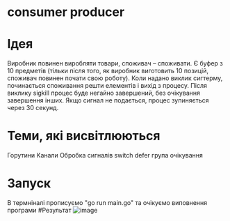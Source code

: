 # consumer producer
 
# Ідея
Виробник повинен виробляти товари, споживач – споживати. Є буфер з 10 предметів (тільки після того, як виробник виготовить 10 позицій, споживач повинен почати свою роботу). Коли надано виклик сигтерму, починається споживання решти елементів і вихід з процесу. Після виклику sigkill процес буде негайно завершений, без очікування завершення інших. Якщо сигнал не подається, процес зупиняється через 30 секунд.

# Теми, які висвітлюються
Горутини
Канали
Обробка сигналів
switch
defer
група очікування
# Запуск
В термніналі прописуємо "go run main.go" та очікуємо виповнення програми
#Результат
![image](https://user-images.githubusercontent.com/61800703/143720531-13aef82e-611e-4015-b228-f6dd3da8acf8.png)
